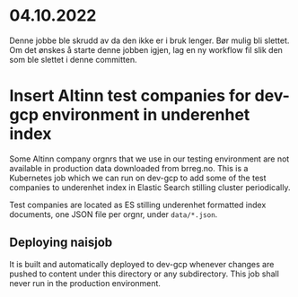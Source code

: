 # 04.10.2022
Denne jobbe ble skrudd av da den ikke er i bruk lenger. Bør mulig bli slettet. Om det ønskes å starte denne jobben igjen, lag en ny workflow fil slik den som ble slettet i denne committen.

# Insert Altinn test companies for dev-gcp environment in underenhet index

Some Altinn company orgnrs that we use in our testing environment are not
available in production data downloaded from brreg.no. This is a Kubernetes job
which we can run on dev-gcp to add some of the test companies to underenhet
index in Elastic Search stilling cluster periodically.

Test companies are located as ES stilling underenhet formatted index documents,
one JSON file per orgnr, under `data/*.json`.

## Deploying naisjob

It is built and automatically deployed to dev-gcp whenever changes are pushed to
content under this directory or any subdirectory. This job shall never run in
the production environment.

